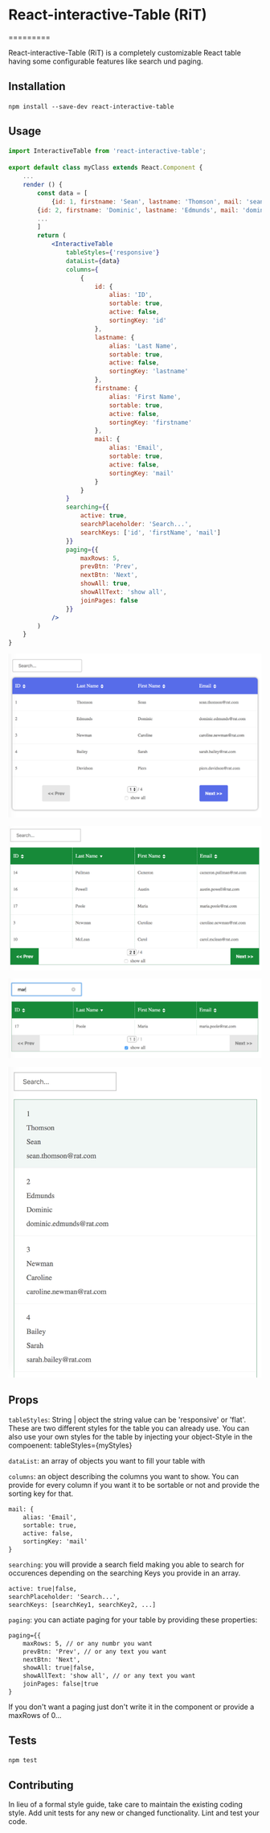 # React-interactive-Table (RiT)
=========

React-interactive-Table (RiT) is a completely customizable React table having some configurable features like search und paging.

## Installation

  `npm install --save-dev react-interactive-table`

## Usage

```jsx
import InteractiveTable from 'react-interactive-table';

export default class myClass extends React.Component {
    ...
    render () {
        const data = [
            {id: 1, firstname: 'Sean', lastname: 'Thomson', mail: 'sean.thomson@rat.com'},
        {id: 2, firstname: 'Dominic', lastname: 'Edmunds', mail: 'dominic.edmunds@rat.com'},
        ...
        ]
        return (
            <InteractiveTable
                tableStyles={'responsive'}
                dataList={data} 
                columns={
                    {
                        id: {
                            alias: 'ID',
                            sortable: true,
                            active: false,
                            sortingKey: 'id'
                        },
                        lastname: {
                            alias: 'Last Name',
                            sortable: true,
                            active: false,
                            sortingKey: 'lastname'
                        },
                        firstname: {
                            alias: 'First Name',
                            sortable: true,
                            active: false,
                            sortingKey: 'firstname'
                        },
                        mail: {
                            alias: 'Email',
                            sortable: true,
                            active: false,
                            sortingKey: 'mail'
                        }
                    }
                }
                searching={{
                    active: true,
                    searchPlaceholder: 'Search...',
                    searchKeys: ['id', 'firstName', 'mail']
                }}
                paging={{
                    maxRows: 5,
                    prevBtn: 'Prev',
                    nextBtn: 'Next',
                    showAll: true,
                    showAllText: 'show all',
                    joinPages: false
                }}
            />
        )
    }
}
```

![Responsive Design](./images/RAT1.png?raw=true "Responsive Design")

![Flat Design](./images/RAT2.png?raw=true "Flat Design") 

![Searching](./images/RAT3.png?raw=true "Searching") 

![Small Des](./images/RAT4.png?raw=true "Responsive Design") 
 
## Props
`tableStyles`: String | object
the string value can be 'responsive' or 'flat'. These are two different styles for the table you can already use.
You can also use your own styles for the table by injecting your object-Style in the compoenent: tableStyles={myStyles}

`dataList`: an array of objects you want to fill your table with

`columns`: an object describing the columns you want to show. You can provide for every column if you want it to be sortable or not and provide the sorting key for that.

    mail: {
        alias: 'Email',
        sortable: true,
        active: false,
        sortingKey: 'mail'
    }

`searching`: you will provide a search field making you able to search for occurences depending on the searching Keys you provide in an array.

    active: true|false,
    searchPlaceholder: 'Search...',
    searchKeys: [searchKey1, searchKey2, ...]

`paging`: you can actiate paging for your table by providing these properties:

    paging={{
        maxRows: 5, // or any numbr you want
        prevBtn: 'Prev', // or any text you want
        nextBtn: 'Next',
        showAll: true|false,
        showAllText: 'show all', // or any text you want
        joinPages: false|true
    }

If you don't want a paging just don't write it in the component or provide a maxRows of 0...

## Tests

  `npm test`

## Contributing

In lieu of a formal style guide, take care to maintain the existing coding style. Add unit tests for any new or changed functionality. Lint and test your code.